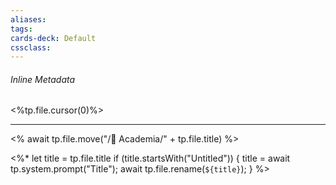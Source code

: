 ```yaml
---
aliases:
tags:
cards-deck: Default
cssclass:
---
```


###### Inline Metadata 
<%tp.file.cursor(0)%>

---



<% await tp.file.move("/🌴 Academia/" + tp.file.title) %>

<%*
  let title = tp.file.title
  if (title.startsWith("Untitled")) {
    title = await tp.system.prompt("Title");
    await tp.file.rename(`${title}`);
  } 
%>